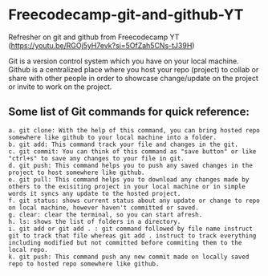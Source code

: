 # Freecodecamp-git-and-github-YT
Refresher on git and github from Freecodecamp YT (https://youtu.be/RGOj5yH7evk?si=5OfZah5CNs-tJ39H)

Git is a version control system which you have on your local machine.
Github is a centralized place where you host your repo (project) to collab or share with other people in order to showcase change/update on the project or invite to work on the project. 

## Some list of Git commands for quick reference:
    a. git clone: With the help of this command, you can bring hosted repo somewhere like github to your local machine into a folder.
    b. git add: This command track your file and changes in the git.
    c. git commit: You can think of this command as "save button" or like "ctrl+s" to save any changes to your file in git.
    d. git push: This command helps you to push any saved changes in the project to host somewhere like github.
    e. git pull: This command helps you to download any changes made by others to the exisiting project in your local machine or in simple words it syncs any update to the hosted project.
    f. git status: shows current status about any update or change to repo on local machine, however haven't committed or saved.
    g. clear: clear the terminal, so you can start afresh.
    h. ls: shows the list of folders in a directory.
    i. git add or git add . : git command followed by file name instruct git to track that file whereas git add . instruct to track everything including modified but not committed before commiting them to the local repo.
    k. git push: This command push any new commit made on locally saved repo to hosted repo somewhere like github.


    